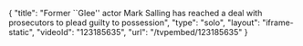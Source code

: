 {
    "title": "Former ``Glee'' actor Mark Salling has reached a deal with prosecutors to plead guilty to possession",
    "type": "solo",
    "layout": "iframe-static",
    "videoId": "123185635",
    "url": "\/tvpembed\/123185635"
}